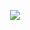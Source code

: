 <p align="center">
    <img src="https://www.btcschools.net/media/images/github/bitcoinborn.PNG"/>
</p>

